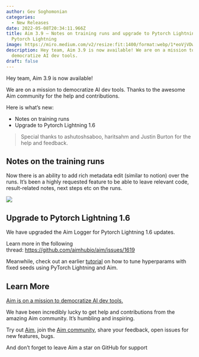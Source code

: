 ```yaml
---
author: Gev Soghomonian
categories:
  - New Releases
date: 2022-05-08T20:34:11.966Z
title: Aim 3.9 — Notes on training runs and upgrade to Pytorch Lightning 1.6
  Pytorch Lightning
image: https://miro.medium.com/v2/resize:fit:1400/format:webp/1*eoVjVDwfOytJ-FyRqp_n0Q.png
description: Hey team, Aim 3.9 is now available! We are on a mission to
  democratize AI dev tools.
draft: false
---
```

Hey team, Aim 3.9 is now available!

We are on a mission to democratize AI dev tools. Thanks to the awesome Aim community for the help and contributions.

Here is what’s new:

* Notes on training runs
* Upgrade to Pytorch Lightning 1.6

> Special thanks to ashutoshsaboo, haritsahm and Justin Burton for the help and feedback.

## Notes on the training runs

Now there is an ability to add rich metadata edit (similar to notion) over the runs. It’s been a highly requested feature to be able to leave relevant code, result-related notes, next steps etc on the runs.

![](https://miro.medium.com/v2/resize:fit:1400/format:webp/1*ghbd3OrbVatbwSwnwpIm-A.png)

## Upgrade to Pytorch Lightning 1.6

We have upgraded the Aim Logger for Pytorch Lightning 1.6 updates.

Learn more in the following thread: <https://github.com/aimhubio/aim/issues/1619>

Meanwhile, check out an earlier [tutorial](https://aimstack.io/how-to-tune-hyperparams-with-fixed-seeds-using-pytorch-lightning-and-aim/) on how to tune hyperparams with fixed seeds using PyTorch Lightning and Aim.

## Learn More

[Aim is on a mission to democratize AI dev tools.](https://aimstack.readthedocs.io/en/latest/overview.html)

We have been incredibly lucky to get help and contributions from the amazing Aim community. It’s humbling and inspiring.

Try out [Aim](https://github.com/aimhubio/aim), join the [Aim community](https://join.slack.com/t/aimstack/shared_invite/zt-193hk43nr-vmi7zQkLwoxQXn8LW9CQWQ), share your feedback, open issues for new features, bugs.

And don’t forget to leave Aim a star on GitHub for support